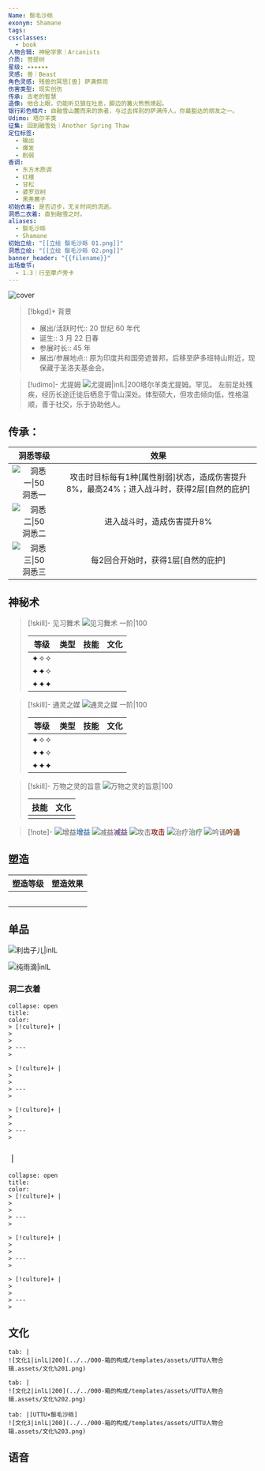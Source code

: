 ```yaml
---
Name: 鬃毛沙砾
exonym: Shamane
tags: 
cssclasses:
  - book
人物合辑: 神秘学家｜Arcanists
介质: 菩提树
星级: ✦✦✦✦✦✦
灵感: 兽｜Beast
角色灵感: 残兽的冥思[兽] 萨满祭司
伤害类型: 现实创伤
传承: 古老的智慧
造像: 他合上眼，仍能听见狼在吐息，脚边的篝火熊熊燎起。
银行彩色相片: 自融雪山麓而来的旅者，与过去挥别的萨满传人，你最豁达的朋友之一。
Udimo: 塔尔羊类
征集: 回到融雪处｜Another Spring Thaw
定位标签:
  - 输出
  - 爆发
  - 削弱
香调:
  - 东方木质调
  - 红檀
  - 甘松
  - 婆罗双树
  - 黑茶藨子
初始衣着: 是否迈步，无关时间的流逝。
洞悉二衣着: 直到融雪之时。
aliases:
  - 鬃毛沙砾
  - Shamane
初始立绘: "[[立绘 鬃毛沙砾 01.png]]"
洞悉立绘: "[[立绘 鬃毛沙砾 02.png]]"
banner_header: "{{filename}}"
出场章节:
  - 1.3｜行至摩卢旁卡
---
```

![cover](assets/鬃毛沙砾｜Shamane.assets/立绘%20鬃毛沙砾%2002.png)

> [!bkgd]+ 背景
> - 展出/活跃时代:: 20 世纪 60 年代
> - 诞生:: 3 月 22 日春
> - 参展时长:: 45 年
> - 展出/参展地点:: 原为印度共和国旁遮普邦，后移至萨多班特山附近，现保藏于圣洛夫基金会。

> [!udimo]- 尤提姆
> ![尤提姆|inlL|200](assets/鬃毛沙砾｜Shamane.assets/鬃毛沙砾的尤提姆.png)塔尔羊类尤提姆。罕见。
> 左前足处残疾，经历长途迁徙后栖息于雪山深处。体型硕大，但攻击倾向低，性格温顺，善于社交，乐于协助他人。

## 传承：

|                           洞悉等级                           |                             效果                             |
| :----------------------------------------------------------: | :----------------------------------------------------------: |
| ![洞悉一\|50](000-箱的构成/templates/assets/UTTU人物合辑.assets/图标%20洞悉Ⅰ.png)洞悉一 | 攻击时目标每有1种[属性削弱]状态，造成伤害提升8%，最高24%；进入战斗时，获得2层[自然的庇护] |
| ![洞悉二\|50](000-箱的构成/templates/assets/UTTU人物合辑.assets/图标%20洞悉Ⅱ.png)洞悉二 |                  进入战斗时，造成伤害提升8%                  |
| ![洞悉三\|50](000-箱的构成/templates/assets/UTTU人物合辑.assets/图标%20洞悉Ⅲ.png)洞悉三 |              每2回合开始时，获得1层[自然的庇护]              |

## 神秘术

> [!skill]- 见习舞术
> ![见习舞术 一阶|100](assets/鬃毛沙砾｜Shamane.assets/神秘术%20见习舞术1.png)
> 
> | 等级  | 类型  | 技能  | 文化  |
> | :-: | :-: | :-: | :-: |
> | ✦✧✧ |     |     |     |
> | ✦✦✧ |     |     |     |
> | ✦✦✦ |     |     |     |
> 

> [!skill]- 通灵之媒
> ![通灵之媒 一阶|100](assets/鬃毛沙砾｜Shamane.assets/神秘术%20通灵之媒1.png)
> 
> | 等级  | 类型  | 技能  | 文化  |
> | :-: | :-: | :-: | :-: |
> | ✦✧✧ |     |     |     |
> | ✦✦✧ |     |     |     |
> | ✦✦✦ |     |     |     |
> 

> [!skill]- 万物之灵的旨意
> ![万物之灵的旨意|100](assets/鬃毛沙砾｜Shamane.assets/至终的仪式%20万物之灵的旨意.png)
> 
> | 技能 | 文化 |
> | :--: | :--: |
> |      |      |
> 



> [!note]- 
> ![增益](000-箱的构成/templates/assets/UTTU人物合辑.assets/Buff.png)<b><font color="#5c87b3">增益</font></b>
> ![减益](000-箱的构成/templates/assets/UTTU人物合辑.assets/Debuff.png)<b><font color="#7B5E91">减益</font></b>
> ![攻击](000-箱的构成/templates/assets/UTTU人物合辑.assets/Attack.png)<b><font color="#933334">攻击</font></b>
> ![治疗](000-箱的构成/templates/assets/UTTU人物合辑.assets/Health.png)<b><font color="#6F967A">治疗</font></b>
> ![吟诵](000-箱的构成/templates/assets/UTTU人物合辑.assets/Channel.png)<b><font color="#895C39">吟诵</font></b>

## 塑造

| 塑造等级 | 塑造效果 |
| :--: | :--: |
|      |      |
|      |      |
|      |      |
|      |      |
|      |      |


## 单品

![利齿子儿|inlL](000-箱的构成/templates/assets/UTTU人物合辑.assets/货币%20利齿子儿.png)

![纯雨滴|inlL](000-箱的构成/templates/assets/UTTU人物合辑.assets/货币%20纯雨滴.png)

### 洞二衣着

````ad-flex
collapse: open
title: 
color: 
> [!culture]+ |
> 
> 
> ---
> 

> [!culture]+ |
> 
> 
> ---
> 

> [!culture]+ |
> 
> 
> ---
> 
````

### ｜

````ad-flex
collapse: open
title: 
color: 
> [!culture]+ |
> 
> 
> ---
> 

> [!culture]+ |
> 
> 
> ---
> 

> [!culture]+ |
> 
> 
> ---
> 
````

## 文化

````tab
tab: |
![文化1|inlL|200](../../000-箱的构成/templates/assets/UTTU人物合辑.assets/文化%201.png)

tab: |
![文化2|inlL|200](../../000-箱的构成/templates/assets/UTTU人物合辑.assets/文化%202.png)

tab: |[UTTU×鬃毛沙砾]
![文化3|inlL|200](../../000-箱的构成/templates/assets/UTTU人物合辑.assets/文化%203.png)

````

## 语音

